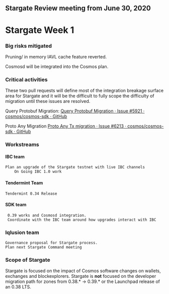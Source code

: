 ## Stargate Review meeting from June 30, 2020

# Stargate Week 1


### Big risks mitigated

Pruning/ in memory IAVL cache feature reverted.

Cosmosd will be integrated into the Cosmos plan.


### Critical activities

These two pull requests will define most of the integration breakage surface area for Stargate and it will be the difficult to fully scope the difficulty of migration until these issues are resolved.

Query Protobuf Migration: [Query Protobuf Migration · Issue #5921 · cosmos/cosmos-sdk · GitHub](https://github.com/cosmos/cosmos-sdk/issues/5921)

Proto Any Migration [Proto Any Tx migration · Issue #6213 · cosmos/cosmos-sdk · GitHub](https://github.com/cosmos/cosmos-sdk/issues/6213)

### Workstreams

#### IBC team
	Plan an upgrade of the Stargate testnet with live IBC channels
        On Going IBC 1.0 work

#### Tendermint Team
	Tendermint 0.34 Release

#### SDK team
     0.39 works and Cosmosd integration.
     Coordinate with the IBC team around how upgrades interact with IBC

### Iqlusion team
    Governance proposal for Stargate process.
    Plan next Stargate Command meeting

### Scope of Stargate

Stargate is focused on the impact of Cosmos software changes on wallets, exchanges and blockexplorers. Stargate is **not** focused on the developer migration path for zones from 0.38.* -> 0.39.* or the Launchpad release of an 0.38 LTS.
